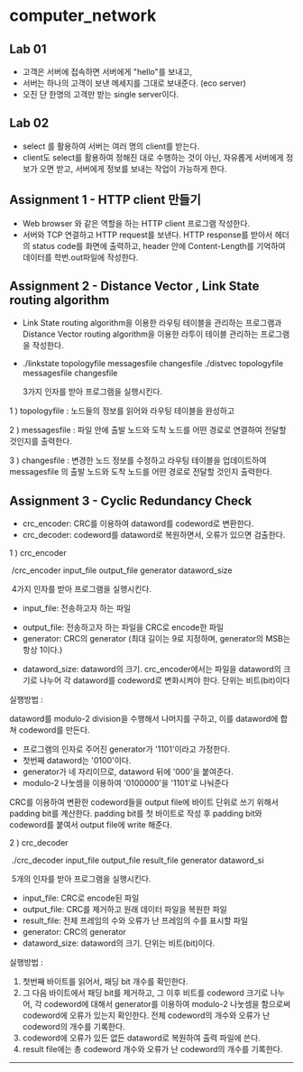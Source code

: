 # computer_network

## Lab 01
- 고객은 서버에 접속하면 서버에게 "hello"를 보내고,
- 서버는 하나의 고객이 보낸 메세지를 그대로 보내준다. (eco server)
- 오진 단 한명의 고객만 받는 single server이다.



## Lab 02

* select 를 활용하여 서버는 여러 명의 client를 받는다.
* client도 select를 활용하여 정해진 대로 수행하는 것이 아닌, 자유롭게 서버에게 정보가 오면  받고, 서버에게 정보를 보내는 작업이 가능하게 한다.




## Assignment 1 - HTTP client 만들기

* Web browser 와 같은 역할을 하는 HTTP client 프로그램 작성한다.
* 서버와 TCP 연결하고 HTTP request를 보낸다. HTTP response를 받아서 헤더의 status code를 화면에 출력하고, header 안에 Content-Length를 기억하여 데이터를 학번.out파일에 작성한다.



## Assignment 2 - Distance Vector , Link State routing algorithm

* Link State routing algorithm을 이용한 라우팅 테이블을 관리하는 프로그램과 Distance Vector routing algorithm을 이용한 라투이 테이블 관리하는 프로그램을 작성한다.

* ./linkstate topologyfile messagesfile changesfile
  ./distvec topologyfile messagesfile changesfile

  3가지 인자를 받아 프로그램을 실행시킨다.

  

1 ) topologyfile : 노드들의 정보를 읽어와 라우팅 테이블을 완성하고

2 ) messagesfile : 파일 안에 출발 노드와 도착 노드를 어떤 경로로 연결하여 전달할 것인지를 출력한다. 

3 ) changesfile : 변경한 노드 정보를 수정하고 라우팅 테이블을 업데이트하여 messagesfile 의 출발 노드와 도착 노드를 어떤 경로로 전달할 것인지 출력한다.



## Assignment 3 - Cyclic Redundancy Check

* crc_encoder: CRC를 이용하여 dataword를 codeword로 변환한다.
* crc_decoder: codeword를 dataword로 복원하면서, 오류가 있으면 검출한다.



1 ) crc_encoder

​	/crc_encoder input_file output_file generator dataword_size 

​	4가지 인자를 받아 프로그램을 실행시킨다.

* input_file: 전송하고자 하는 파일
- output_file: 전송하고자 하는 파일을 CRC로 encode한 파일
- generator: CRC의 generator (최대 길이는 9로 지정하며, generator의 MSB는 항상 1이다.)
* dataword_size: dataword의 크기. crc_encoder에서는 파일을 dataword의 크기로 나누어 각 dataword를 codeword로 변화시켜야 한다. 단위는 비트(bit)이다



실행방법 :

 dataword를 modulo-2 division을 수행해서 나머지를 구하고, 이를 dataword에 합쳐 codeword를 만든다. 

- 프로그램의 인자로 주어진 generator가 '1101'이라고 가정한다.
- 첫번째 dataword는 '0100'이다.
- generator가 네 자리이므로, dataword 뒤에 '000'을 붙여준다.
- modulo-2 나눗셈을 이용하여 '0100000'을 '1101'로 나눠준다

CRC를 이용하여 변환한 codeword들을 output file에 바이트 단위로 쓰기 위해서 padding bit를 계산한다. padding bit를 첫 바이트로 작성 후 padding bit와 codeword를 붙여서 output file에 write 해준다.  



2 ) crc_decoder

​	./crc_decoder input_file output_file result_file generator dataword_si

​	5개의 인자를 받아 프로그램을 실행시킨다.

- input_file: CRC로 encode된 파일
- output_file: CRC를 제거하고 원래 데이터 파일을 복원한 파일
- result_file: 전체 프레임의 수와 오류가 난 프레임의 수를 표시할 파일
- generator: CRC의 generator
- dataword_size: dataword의 크기. 단위는 비트(bit)이다.



실행방법 : 

1. 첫번째 바이트를 읽어서, 패딩 bit 개수를 확인한다.
2. 그 다음 바이트에서 패딩 bit를 제거하고, 그 이후 비트를 codeword 크기로 나누어, 각 codeword에 대해서 generator를 이용하여 modulo-2 나눗셈을 함으로써 codeword에 오류가 있는지 확인한다. 전체 codeword의 개수와 오류가 난 codeword의 개수를 기록한다.
3.  codeword에 오류가 있든 없든 dataword로 복원하여 출력 파일에 쓴다.
4.  result file에는 총 codeword 개수와 오류가 난 codeword의 개수를 기록한다.



-------



